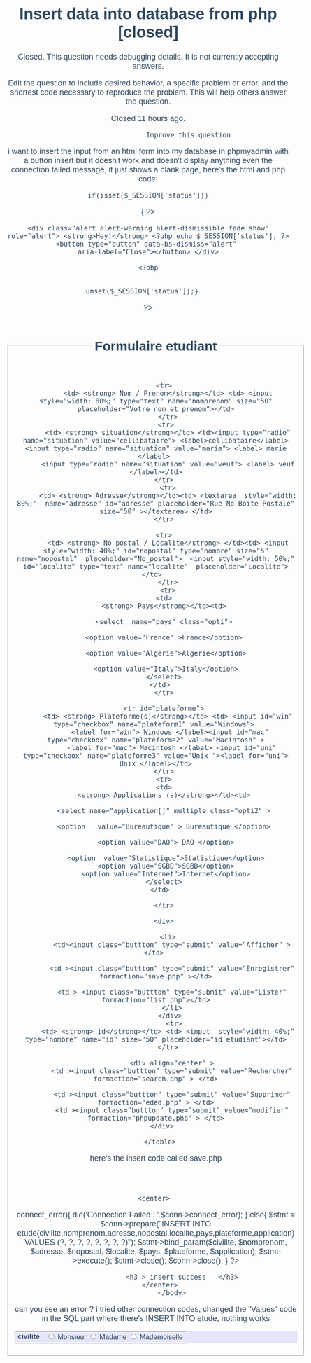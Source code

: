
# Insert data into database from php [closed]







Closed. This question needs debugging details. It is not currently accepting answers.
                        
                    










 Edit the question to include desired behavior, a specific problem or error, and the shortest code necessary to reproduce the problem. This will help others answer the question.


Closed 11 hours ago.







                        Improve this question
                    



i want to insert the input from an html form into my database in phpmyadmin with a button insert but it doesn't work and doesn't display anything even the connection failed message, it just shows a blank page, here's the html and php code:
<!DOCTYPE html>
<html>
 <head>
  <meta charset="utf-8">
  <title> FORMULAIRE ETUDIANT </title>
  <script src="script.js"></script>
  <style>  body {
  margin: auto;
  width: 1000px; 
  padding: 100px;
  font-family: 'Lexend Deca', sans-serif; 
  color: #2E475D;  
  text-align: center;
  font-size: 18px;
 
  
}
h4 {
  font-size: 30px;
}

 input[type=submit] {
    padding:5px 60px; 
    background:#ccc; 
    border:0 none;
    cursor:pointer;
    border-radius: 10px; 
    color:white;
    background-color:#51414F;
    font-size: 18px;
    
}
 </style>
</head>
  <body>   
   <?php
    
    if(isset($_SESSION['status']))
{
    ?>
    
    <div class="alert alert-warning alert-dismissible fade show" role="alert"> <strong>Hey!</strong> <?php echo $_SESSION['status']; ?> <button type="button" data-bs-dismiss="alert" 
    aria-label="Close"></button> </div>
    
    <?php
   
    
    unset($_SESSION['status']);}   
   ?> 
   
<section>
    <form action="hud.php" method="POST">
    <fieldset align=center style="width:100%"> 
      <legend><h4> Formulaire etudiant </h4> </legend>      
     <form >
      <table align=center style="width:100%; background-color:lavender;" CELLPADDING=5 CELLSPACING=9>
        <tr>
          <td> <strong> civilite</strong></td> <td><input type="radio" name="civilite" value="Monsieur"> <label>Monsieur</label>  <input type="radio" name="civilite" value="Madame"> <label> Madame </label> 
          <input type="radio" name="civilite" value="Mademoiselle"> <label> Mademoiselle </label></td>
        </tr>
        
       
        <tr>
          <td> <strong> Nom / Prenom</strong></td> <td> <input  style="width: 80%;" type="text" name="nomprenom" size="50" placeholder="Votre nom et prenom"></td>
          </tr>
         <tr>
          <td> <strong> situation</strong></td> <td><input type="radio" name="situation" value="cellibataire"> <label>cellibataire</label>  <input type="radio" name="situation" value="marie"> <label> marie </label> 
          <input type="radio" name="situation" value="veuf"> <label> veuf </label></td>
        </tr>
          <tr>
          <td> <strong> Adresse</strong></td><td> <textarea  style="width: 80%;"  name="adresse" id="adresse" placeholder="Rue No Boite Postale" size="50" ></textarea> </td>
        </tr>
        
        <tr>
          <td> <strong> No postal / Localite</strong> </td><td> <input style="width: 40%;" id="nopostal" type="nombre" size="5" name="nopostal"  placeholder="No_postal">  <input style="width: 50%;" id="localite" type="text" name="localite"  placeholder="Localite"></td>  
          </tr>
          <tr>
        <td>
        <strong> Pays</strong></td><td>
        
        <select  name="pays" class="opti">
          
         <option value="France" >France</option> 

         <option value="Algerie">Algerie</option>

         <option value="Italy">Italy</option>
        </select>
      </td>
        </tr>
        
        <tr id="plateforme">
          <td> <strong> Plateforme(s)</strong></td> <td> <input id="win"  type="checkbox" name="plateform1" value="Windows"> 
           <label for="win"> Windows </label><input id="mac" type="checkbox" name="plateforme2" value="Macintosh" >
            <label for="mac"> Macintosh </label> <input id="uni" type="checkbox" name="plateforme3" value="Unix "><label for="uni"> Unix </label></td>
        </tr>
        <tr>
        <td>
        <strong> Applications (s)</strong></td><td>
        
        <select name="application[]" multiple class="opti2" >

         <option   value="Bureautique" > Bureautique </option> 

         <option value="DAO"> DAO </option>

         <option  value="Statistique">Statistique</option>
         <option value="SGBD">SGBD</option>
         <option value="Internet">Internet</option>
        </select>
      </td>

        </tr>

        <div>

          <li>
            <td><input class="buttton" type="submit" value="Afficher" ></td> 
            
            <td ><input class="buttton" type="submit" value="Enregistrer" formaction="save.php" ></td>
            
            <td > <input class="buttton" type="submit" value="Lister" formaction="list.php"></td>
            </li>
            </div> 
             <tr>
          <td> <strong> id</strong></td> <td> <input  style="width: 40%;" type="nombre" name="id" size="50" placeholder="id etudiant"></td>
          </tr>
           
            <div align="center" >
            <td ><input class="buttton" type="submit" value="Rechercher" formaction="search.php" > </td>
            
            <td ><input class="buttton" type="submit" value="Supprimer" formaction="eded.php" > </td>
            <td ><input class="buttton" type="submit" value="modifier" formaction="phpupdate.php" > </td>
        </div> 
      
      </table>

</fieldset>
</form>
</section>



</body>
</html>

here's the insert code called save.php
<html>
<head>
    <title> insert into database</title>
   
</head>

<body>
  <header>
     </ul>
   </nav>
</header>




    
    <center> 
<?php

///////////////////////////////////////////////////////////////////////////////////////////
                       $id = $_POST['id'];
            $civilite = $_POST['civilite'];
            $nomprenom = $_POST['nomprenom'];
            $adresse= $_POST['adresse'];
            $nopostal=$_POST['nopostal'];
            $localite = $_POST['localite'];
            $pays = $_POST['pays'];
            $plateforme="";
            if (isset($_POST['plateforme1'])){$plateforme =$plateforme.$_POST['plateforme1'] ;} 
                    if (isset($_POST['plateforme2'])){ $plateforme =$plateforme."/".$_POST['Plateforme2'];}
                        if (isset($_POST['plateforme3'])){$plateforme =$plateforme."/".$_POST['plateforme3'];} 
            $application="";
             foreach($_POST['application'] as $names ){ $application = $application ."-". $names ; }        
/////////////////////////////////Database connection///////////////////////////////////////////
            $conn = new mysqli('localhost:8080','root','','Form');
            if($conn->connect_error){
                die('Connection Failed : '.$conn->connect_error);
            }
            else{
                $stmt = $conn->prepare("INSERT INTO etude(civilite,nomprenom,adresse,nopostal,localite,pays,plateforme,application)
                    VALUES (?, ?, ?, ?, ?, ?, ?, ?)");
                $stmt->bind_param($civilite, $nomprenom, $adresse, $nopostal, $localite, $pays, $plateforme, $application);
                $stmt->execute();
                
                $stmt->close();
                $conn->close();
            }

                 ?>
                 <h3 > insert success   </h3>
      </center>
            </body>
</html>

can you see an error ?
i tried other connection codes, changed the "Values" code in the SQL part where there's INSERT INTO etude, nothing works

        